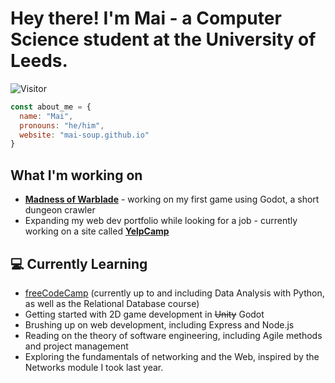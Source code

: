 # Hey there! I'm Mai - a Computer Science student at the University of Leeds.

![Visitor](https://visitor-badge.laobi.icu/badge?page_id=mai-soup.mai-soup)

```javascript
const about_me = {
  name: "Mai",
  pronouns: "he/him",
  website: "mai-soup.github.io"
}
```

## What I'm working on

* **[Madness of Warblade](https://github.com/mai-soup/madness-of-warblade)** - working on my first game using Godot, a short dungeon crawler
* Expanding my web dev portfolio while looking for a job - currently working on a site called **[YelpCamp](https://github.com/mai-soup/yelpcamp)**

## 💻 Currently Learning

* [freeCodeCamp](https://www.freecodecamp.org/) (currently up to and including Data Analysis with Python, as well as the Relational Database course)
* Getting started with 2D game development in ~~Unity~~ Godot
* Brushing up on web development, including Express and Node.js
* Reading on the theory of software engineering, including Agile methods and project management
* Exploring the fundamentals of networking and the Web, inspired by the Networks module I took last year.
